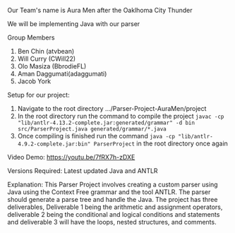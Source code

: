 Our Team's name is Aura Men after the Oaklhoma City Thunder

We will be implementing Java with our parser

Group Members
1. Ben Chin (atvbean)
2. Will Curry (CWill22)
3. Olo Masiza (BbrodieFL)
4. Aman Daggumati(adaggumati)
5. Jacob York

Setup for our project:
1) Navigate to the root directory .../Parser-Project-AuraMen/project
2) In the root directory run the command to compile the project `javac -cp "lib/antlr-4.13.2-complete.jar:generated/grammar" -d bin src/ParserProject.java generated/grammar/*.java`
3) Once compiling is finished run the command `java -cp "lib/antlr-4.9.2-complete.jar:bin" ParserProject` in the root directory once again

Video Demo:
https://youtu.be/7fRX7h-zDXE

Versions Required: Latest updated Java and ANTLR

Explanation: This Parser Project involves creating a custom parser using Java using the Context Free grammar and the tool ANTLR. The parser should generate a parse tree and handle the Java. The project has three deliverables, Deliverable 1 being the arithmetic and assignment operators, deliverable 2 being the conditional and logical conditions and statements and deliverable 3 will have the loops, nested structures, and comments. 
